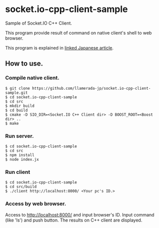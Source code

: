 # socket.io-cpp-client-sample
Sample of Socket.IO C++ Client.

This program provide result of command on native client's shell to web browser.

This program is explained in [linked Japanese article](http://llamerad-jp.hatenablog.com/entry/2015/05/22/151140).

## How to use.

### Compile native client.

```
$ git clone https://github.com/llamerada-jp/socket.io-cpp-client-sample.git
$ cd socket.io-cpp-client-sample
$ cd src
$ mkdir build
$ cd build
$ cmake -D SIO_DIR=<Socket.IO C++ Client dir> -D BOOST_ROOT=<Boost dir> ..
$ make
```

### Run server.

```
$ cd socket.io-cpp-client-sample
$ cd src
$ npm install
$ node index.jx
```

### Run client

```
$ cd socket.io-cpp-client-sample
$ cd src/build
$ ./client http://localhost:8000/ <Your pc's ID.>
```

### Access by web browser.

Access to [http://localhost:8000/](http://localhost:8000/) and input browser's ID.
Input command (like 'ls') and push button.
The results on C++ client are displayed.
